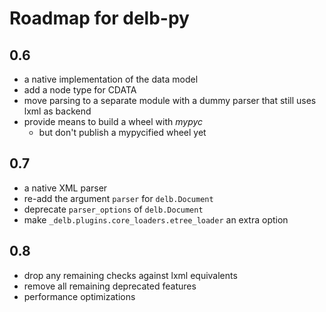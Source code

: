 # Roadmap for delb-py

## 0.6

- a native implementation of the data model
- add a node type for CDATA
- move parsing to a separate module with a dummy parser that still uses lxml as backend
- provide means to build a wheel with *mypyc*
  - but don't publish a mypycified wheel yet

## 0.7

- a native XML parser
- re-add the argument `parser` for `delb.Document`
- deprecate `parser_options` of `delb.Document`
- make `_delb.plugins.core_loaders.etree_loader` an extra option

## 0.8

- drop any remaining checks against lxml equivalents
- remove all remaining deprecated features
- performance optimizations
